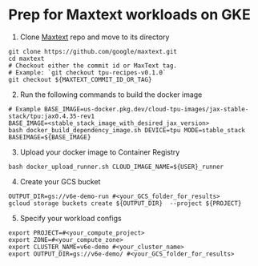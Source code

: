 # Prep for Maxtext workloads on GKE
1. Clone [Maxtext](https://github.com/google/maxtext) repo and move to its directory
```
git clone https://github.com/google/maxtext.git
cd maxtext
# Checkout either the commit id or MaxText tag. 
# Example: `git checkout tpu-recipes-v0.1.0`
git checkout ${MAXTEXT_COMMIT_ID_OR_TAG}
```

2. Run the following commands to build the docker image
```
# Example BASE_IMAGE=us-docker.pkg.dev/cloud-tpu-images/jax-stable-stack/tpu:jax0.4.35-rev1
BASE_IMAGE=<stable_stack_image_with_desired_jax_version>
bash docker_build_dependency_image.sh DEVICE=tpu MODE=stable_stack BASEIMAGE=${BASE_IMAGE}
```

3. Upload your docker image to Container Registry
```
bash docker_upload_runner.sh CLOUD_IMAGE_NAME=${USER}_runner
```

4. Create your GCS bucket
```
OUTPUT_DIR=gs://v6e-demo-run #<your_GCS_folder_for_results>
gcloud storage buckets create ${OUTPUT_DIR}  --project ${PROJECT}
```

5. Specify your workload configs
```
export PROJECT=#<your_compute_project>
export ZONE=#<your_compute_zone>
export CLUSTER_NAME=v6e-demo #<your_cluster_name>
export OUTPUT_DIR=gs://v6e-demo/ #<your_GCS_folder_for_results>
```